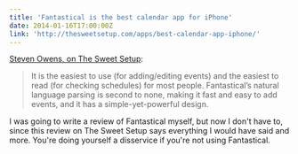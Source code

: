 ```yaml
---
title: 'Fantastical is the best calendar app for iPhone'
date: 2014-01-16T17:00:00Z
link: 'http://thesweetsetup.com/apps/best-calendar-app-iphone/'
---
```


[Steven Owens, on The Sweet Setup](https://thesweetsetup.com/apps/best-calendar-app-iphone/):

> It is the easiest to use (for adding/editing events) and the easiest to read
> (for checking schedules) for most people. Fantastical’s natural language
> parsing is second to none, making it fast and easy to add events, and it has a
> simple-yet-powerful design.

I was going to write a review of Fantastical myself, but now I don't have to,
since this review on The Sweet Setup says everything I would have said and more.
You're doing yourself a disservice if you're not using Fantastical.
